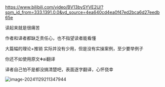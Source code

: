 https://www.bilibili.com/video/BV13bySYVE2U/?spm_id_from=333.1391.0.0&vd_source=4ea640cd4ea0f47ed2bca6d27eedb65e

读起来就是很痛苦

作者和译者都缺乏责任心，也不指望读者能看懂

大篇幅的理论+推销 实际并没有少用，但是没有实操案例，至少要举例子

你还不如使用原文➕ai翻译

译者自己怕不是都没搞清楚吧，表面逐字翻译，心怀侥幸


![image-20241129211347944](https://tc8483.oss-cn-beijing.aliyuncs.com/img/image-20241129211347944.png)

